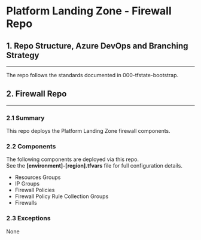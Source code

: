 # Platform Landing Zone - Firewall Repo

## 1. Repo Structure, Azure DevOps and Branching Strategy
---

The repo follows the standards documented in 000-tfstate-bootstrap.

## 2. Firewall Repo
---

### 2.1 Summary

This repo deploys the Platform Landing Zone firewall components.

### 2.2 Components

The following components are deployed via this repo.  
See the **[environment]-[region].tfvars** file for full configuration details.

- Resources Groups
- IP Groups
- Firewall Policies
- Firewall Policy Rule Collection Groups
- Firewalls

### 2.3 Exceptions

None
